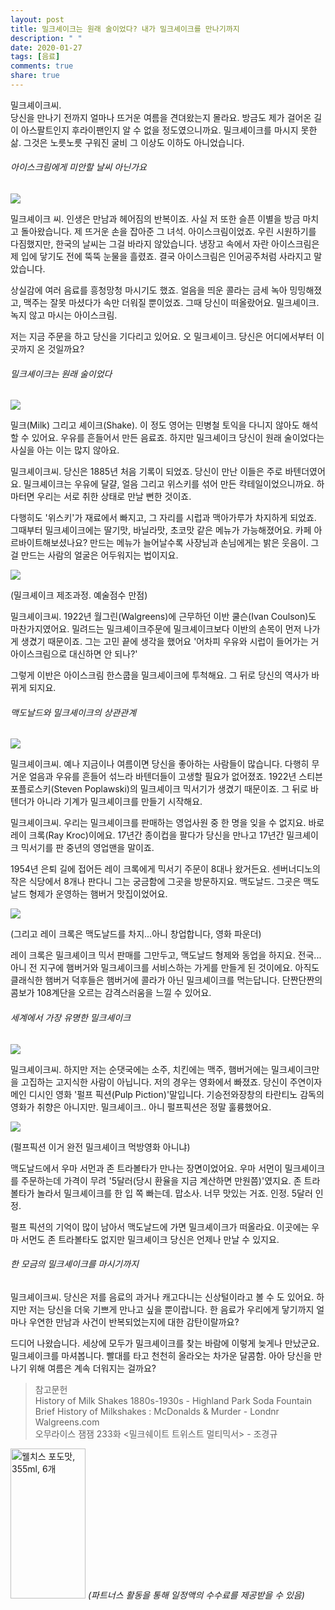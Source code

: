 ```yaml
---
layout: post
title: 밀크셰이크는 원래 술이었다? 내가 밀크셰이크를 만나기까지
description: " "
date: 2020-01-27
tags: [음료]
comments: true
share: true
---
```



밀크셰이크씨.  
당신을 만나기 전까지 얼마나 뜨거운 여름을 견뎌왔는지  몰라요. 방금도 제가 걸어온 길이 아스팔트인지  후라이팬인지  알 수 없을  정도였으니까요. 밀크셰이크를 마시지 못한  삶. 그것은 노릇노릇 구워진 굴비 그 이상도 이하도  아니었습니다.

###### 아이스크림에게 미안할 날씨 아닌가요

![](https://post-phinf.pstatic.net/MjAxODA4MDNfMjQ5/MDAxNTMzMjkzODYwOTY5.79R36IYIU4851-pAhuubQ0B6DncOw0VpCXEQMynJpAMg.rhahiq_WN2UWAbpaGxG1LBeLV0PoFtAerwZPuKzQ288g.JPEG/0-0.jpg?type=w1200)

밀크셰이크  씨.  인생은 만남과 헤어짐의  반복이죠. 사실 저 또한 슬픈 이별을 방금 마치고  돌아왔습니다. 제 뜨거운 손을 잡아준 그  녀석.  아이스크림이었죠. 우린 시원하기를  다짐했지만, 한국의 날씨는 그걸 바라지  않았습니다. 냉장고 속에서 자란 아이스크림은 제 입에 닿기도 전에 뚝뚝 눈물을  흘렸죠. 결국 아이스크림은 인어공주처럼 사라지고  말았습니다.  
  
상실감에 여러 음료를 흥청망청 마시기도 했죠. 얼음을 띄운 콜라는  금세  녹아 밍밍해졌고, 맥주는 잘못 마셨다가 속만 더워질 뿐이었죠. 그때 당신이 떠올랐어요. 밀크셰이크. 녹지 않고 마시는 아이스크림.  
  
저는 지금 주문을 하고 당신을 기다리고  있어요. 오 밀크셰이크. 당신은  어디에서부터  이곳까지 온 것일까요?

###### 밀크셰이크는 원래 술이었다

![](https://post-phinf.pstatic.net/MjAxODA4MDNfNDcg/MDAxNTMzMjkzODkxODI1.KIVFe-ngOHSQkjyQbIsDqqO_KjeQahgZF4pq0gJLo80g.o50flZBlvfeOvVy86duEi5ZCM0f2ibqrYcK4LUvuw6Ug.PNG/01.png?type=w1200)

밀크(Milk) 그리고  셰이크(Shake).  이 정도  영어는 민병철 토익을 다니지 않아도 해석할 수  있어요. 우유를 흔들어서 만든  음료죠. 하지만 밀크셰이크  당신이 원래 술이었다는 사실을 아는 이는 많지  않아요.  
  
밀크셰이크씨.  당신은  1885년 처음 기록이  되었죠. 당신이 만난 이들은 주로 바텐더였어요. 밀크셰이크는 우유에  달걀, 얼음 그리고 위스키를 섞어 만든  칵테일이었으니까요.  하마터면 우리는 서로  취한 상태로  만날  뻔한  것이죠.  
  
다행히도  '위스키'가 재료에서  빠지고, 그 자리를 시럽과  맥아가루가  차지하게  되었죠. 그때부터 밀크셰이크에는  딸기맛,  바닐라맛, 초코맛 같은 메뉴가  가능해졌어요.  카페 아르바이트해보셨나요? 만드는 메뉴가  늘어날수록 사장님과 손님에게는 밝은 웃음이. 그걸  만드는 사람의  얼굴은 어두워지는  법이지요.

![](https://post-phinf.pstatic.net/MjAxODA4MDNfMjI1/MDAxNTMzMjk0MTQxNzM2.GcSQlYCsu_Fc5WBC4q2M6o2Yx9ZcgbDvyvOi-0xAO48g.wwo9NrezEWJHNxN7ehvLXP8-KFJy7t-nCc27pyz0Y7Ig.JPEG/1-1.jpg?type=w1200)

(밀크셰이크 제조과정. 예술점수 만점)

밀크셰이크씨.  1922년 월그린(Walgreens)에 근무하던 이반  쿨슨(Ivan Coulson)도  마찬가지였어요. 밀려드는  밀크셰이크주문에  밀크셰이크보다 이반의 손목이 먼저 나가게  생겼기  때문이죠. 그는 고민 끝에 생각을 했어요 '어차피 우유와 시럽이 들어가는 거 아이스크림으로 대신하면  안 되나?'  
  
그렇게 이반은 아이스크림 한스쿱을 밀크셰이크에  투척해요.  그 뒤로  당신의 역사가 바뀌게  되지요.

###### 맥도날드와 밀크셰이크의 상관관계

![](https://post-phinf.pstatic.net/MjAxODA4MDNfMTg0/MDAxNTMzMjk0MzU1Mjk3.HYyIHdgsglDLqEUzzLvctj-NfItuhnNhXp0rYH8yUmMg.MYWrZYb62V_SkiGRD_KL4Os-sKzqx5srE2frVF1utiQg.PNG/02.png?type=w1200)

밀크셰이크씨.  예나 지금이나 여름이면 당신을 좋아하는 사람들이  많습니다. 다행히 무거운 얼음과 우유를 흔들어 섞느라 바텐더들이 고생할 필요가 없어졌죠. 1922년 스티븐  포플로스키(Steven  Poplawski)의  밀크셰이크 믹서기가 생겼기  때문이죠. 그 뒤로 바텐더가 아니라 기계가 밀크셰이크를 만들기  시작해요.  
  
밀크셰이크씨.  우리는 밀크셰이크를 판매하는 영업사원 중 한 명을 잊을 수  없지요. 바로 레이  크록(Ray  Kroc)이에요. 17년간 종이컵을 팔다가 당신을 만나고 17년간 밀크셰이크 믹서기를 판 중년의 영업맨을  말이죠.  
  
1954년  은퇴 길에  접어든 레이 크록에게 믹서기 주문이 8대나  왔거든요. 센버너디노의 작은 식당에서 8개나 판다니 그는 궁금함에  그곳을  방문하지요.  맥도날드.  그곳은  맥도날드  형제가 운영하는 햄버거  맛집이었어요.

![](https://post-phinf.pstatic.net/MjAxODA4MDNfMSAg/MDAxNTMzMjk0MzY1OTE1.3_gOovHvXljLt3tu4GvZf_WtSdo8j5i3Z4YNKQineTgg.DTio4VsCEKplBuPrMjGY8NbVXT3Es6cKBP-j8hqjOggg.JPEG/2-2.jpg?type=w1200)

(그리고 레이 크록은 맥도날드를 차지...아니 창업합니다, 영화 파운더)

레이 크록은 밀크셰이크 믹서 판매를  그만두고,  맥도날드  형제와 동업을  하지요.  전국... 아니 전 지구에  햄버거와 밀크셰이크를  서비스하는  가게를 만들게 된 것이에요. 아직도 클래식한 햄버거 덕후들은 햄버거에 콜라가 아닌 밀크셰이크를 먹는답니다. 단짠단짠의  콤보가  108계단을 오르는 감격스러움을 느낄 수  있어요.

###### 세계에서 가장 유명한 밀크셰이크

![](https://post-phinf.pstatic.net/MjAxODA4MDNfMjMx/MDAxNTMzMjk0NDQwOTQz.RDbCf9dzKZwXH882rHjpdCP5rZDgSWa3bFyEp1XwyWEg.Yt1nK5umRCev0sBXTAjEqBW7UakLbEB8DkXCpxWfh3Ug.PNG/03.png?type=w1200)

밀크셰이크씨.  하지만 저는  순댓국에는  소주, 치킨에는  맥주, 햄버거에는 밀크셰이크만을 고집하는 고지식한 사람이  아닙니다.  저의 경우는  영화에서 빠졌죠. 당신이 주연이자  메인 디시인  영화 '펄프  픽션(Pulp  Piction)'말입니다.  기승전와장창의  타란티노 감독의 영화가 취향은  아니지만.  밀크셰이크.. 아니 펄프픽션은 정말  훌륭했어요.

![](https://post-phinf.pstatic.net/MjAxODA4MDNfMTkg/MDAxNTMzMjk0NDYyNTgz.5dlTEsPiAv0atpaJmqTZgh84xayAD49L8tdTMcXof3sg.xhH19gQm14ybwE9BNk1NMUTQXD2Y_D68w0NvD-Beqc4g.JPEG/3-1.jpg?type=w1200)

(펄프픽션 이거 완전 밀크셰이크 먹방영화 아니냐)

맥도날드에서  우마 서먼과 존 트라볼타가 만나는  장면이었어요.  우마 서먼이 밀크셰이크를 주문하는데 가격이 무려 '5달러(당시 환율을 지금 계산하면 만원쯤)'였지요.  존 트라볼타가 놀라서 밀크셰이크를 한 입 쪽  빠는데.  맙소사. 너무 맛있는  거죠.  인정. 5달러  인정.  
  
펄프 픽션의 기억이 많이 남아서  맥도날드에  가면 밀크셰이크가  떠올라요. 이곳에는 우마 서먼도 존 트라볼타도 없지만 밀크셰이크 당신은 언제나 만날 수  있지요.  

###### 한 모금의 밀크셰이크를 마시기까지

밀크셰이크씨.  당신은 저를 음료의 과거나 캐고다니는 신상털이라고 볼 수 도 있어요. 하지만 저는 당신을 더욱 기쁘게 만나고 싶을 뿐이랍니다. 한 음료가 우리에게 닿기까지 얼마나 우연한 만남과 사건이 반복되었는지에 대한 감탄이랄까요?  
  
드디어  나왔습니다. 세상에 모두가 밀크셰이크를 찾는 바람에 이렇게 늦게나  만났군요. 밀크셰이크를  마셔봅니다. 빨대를 타고 천천히 올라오는 차가운  달콤함.  아아 당신을 만나기 위해 여름은 계속 더워지는  걸까요?  

> 참고문헌  
> History of Milk Shakes 1880s-1930s - Highland Park Soda Fountain  
> Brief History of Milkshakes : McDonalds & Murder - Londnr  
> Walgreens.com  
> 오무라이스 잼잼 233화 <밀크쉐이트 트위스트 멀티믹서> - 조경규

<a href="https://coupa.ng/bQ3tbW" target="_blank" referrerpolicy="unsafe-url"><img src="https://static.coupangcdn.com/image/affiliate/banner/5385eb9fb46780071a0df5474f041724@2x.jpg" alt="웰치스 포도맛, 355ml, 6개" width="120" height="240"></a>
_(파트너스 활동을 통해 일정액의 수수료를 제공받을 수 있음)_